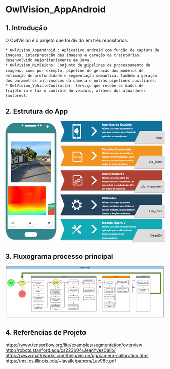 # OwlVision_AppAndroid

## 1. Introdução
O OwlVision é o projeto que foi divido em três repositorios: 

    * OwlVision_AppAndroid : Aplicativo android com função de captura de imagens, interpretação das imagens e geração de trajetórias, desenvolvido majoritariamente em Java.
    * OwlVision_MLVisions: Conjunto de pipelines de processamento de imagens, como por exemplo, pipeline de geração dos modelos de estimação de profundidade e segmentação semantica, também a geração dos parametros intrinsecos da camera e outras pipelines auxiliares.
    * OwlVision_VehicleController: Serviço que recebe os dados de trajetória e faz o controle do veiculo, atráves dos atuardores (motores).
   
## 2. Estrutura do App
   
![Alt text](image.png)
   
## 3. Fluxograma processo principal
   
![Alt text](image-1.png)

## 4. Referências de Projeto
https://www.tensorflow.org/lite/examples/segmentation/overview 
http://robots.stanford.edu/cs223b04/JeanYvesCalib/
https://www.mathworks.com/help/vision/ug/camera-calibration.html
https://msl.cs.illinois.edu/~lavalle/papers/Lav98c.pdf 
